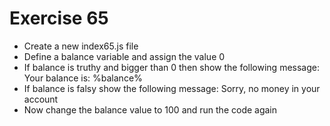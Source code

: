 # Exercise 65

* Create a new index65.js file
* Define a balance variable and assign the value 0
* If balance is truthy and bigger than 0 then show the following message: Your balance is: %balance%
* If balance is falsy show the following message: Sorry, no money in your account
* Now change the balance value to 100 and run the code again
